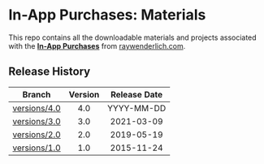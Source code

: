 # In-App Purchases: Materials

This repo contains all the downloadable materials and projects associated with the **[In-App Purchases](https://www.raywenderlich.com/library)** from [raywenderlich.com](https://www.raywenderlich.com).

## Release History

| Branch                                                                                 | Version | Release Date |
| -------------------------------------------------------------------------------------- |:-------:|:------------:|
| [versions/4.0](https://github.com/raywenderlich/video-iap-materials/tree/versions/4.0) | 4.0     | YYYY-MM-DD   |
| [versions/3.0](https://github.com/raywenderlich/video-iap-materials/tree/versions/3.0) | 3.0     | 2021-03-09   |
| [versions/2.0](https://github.com/raywenderlich/video-iap-materials/tree/versions/2.0) | 2.0     | 2019-05-19   |
| [versions/1.0](https://github.com/raywenderlich/video-iap-materials/tree/versions/1.0) | 1.0     | 2015-11-24   |
